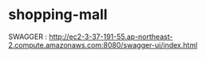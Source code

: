 # shopping-mall

SWAGGER : http://ec2-3-37-191-55.ap-northeast-2.compute.amazonaws.com:8080/swagger-ui/index.html
